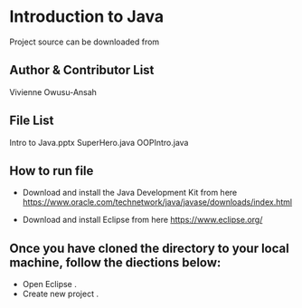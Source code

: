 # Introduction to Java
Project source can be downloaded from


Author & Contributor List
----
Vivienne Owusu-Ansah


File List
---------
Intro to Java.pptx
SuperHero.java
OOPIntro.java

How to run file
----
*   Download and install the Java Development Kit from here https://www.oracle.com/technetwork/java/javase/downloads/index.html

*   Download and install Eclipse from here https://www.eclipse.org/

Once you have cloned the directory to your local machine, follow the diections below:
-----
*   Open Eclipse . 
*   Create new project . 
